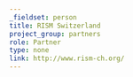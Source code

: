 ```yaml
---
_fieldset: person
title: RISM Switzerland
project_group: partners
role: Partner
type: none
link: http://www.rism-ch.org/
---
```

